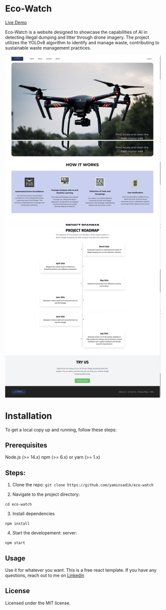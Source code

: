 # Eco-Watch
[Live Demo](https://ecowatch.netlify.app/)

Eco-Watch is a website designed to showcase the capabilities of AI in detecting illegal dumping and litter through drone imagery. The project utilizes the YOLOv8 algorithm to identify and manage waste, contributing to sustainable waste management practices.

![Sample1](./screenshot/Screenshot%20from%202024-08-06%2015-06-12.png)
![Sample2](./screenshot/Screenshot%20from%202024-08-06%2015-06-21.png)
![Sample3](./screenshot/Screenshot%20from%202024-08-06%2015-06-27.png)
![Sample4](./screenshot/Screenshot%20from%202024-08-06%2015-06-31.png)

# Installation
To get a local copy up and running, follow these steps:

## Prerequisites
Node.js (>= 14.x)
npm (>= 6.x) or yarn (>= 1.x)

## Steps:
1. Clone the repo:
`git clone https://github.com/yaminsadik/eco-watch`

2. Navigate to the project directory:

`cd eco-watch`

3. Install dependencies

`npm install`

4. Start the developement:
 server:

`npm start`

## Usage
Use it for whatever you want. This is a free react template. If you have any questions, reach out to me on [Linkedin](https://www.linkedin.com/in/sadik-yamin/?trk=OpenCV-course-v1%3AOpenCV%2BBootcamp%2BCV0_honor-dashboard)


## License
Licensed under the MIT license.
